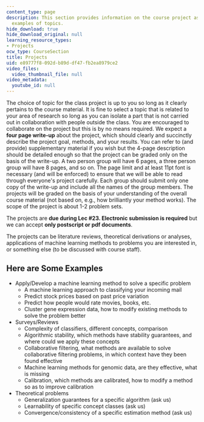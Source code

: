 ```yaml
---
content_type: page
description: This section provides information on the course project assignment, including
  examples of topics.
hide_download: true
hide_download_original: null
learning_resource_types:
- Projects
ocw_type: CourseSection
title: Projects
uid: e89777f8-092d-b89d-df47-fb2ea8979ce2
video_files:
  video_thumbnail_file: null
video_metadata:
  youtube_id: null
---
```


The choice of topic for the class project is up to you so long as it clearly pertains to the course material. It is fine to select a topic that is related to your area of research so long as you can isolate a part that is not carried out in collaboration with people outside the class. You are encouraged to collaborate on the project but this is by no means required. We expect a **four page write-up** about the project, which should clearly and succinctly describe the project goal, methods, and your results. You can refer to (and provide) supplementary material if you wish but the 4-page description should be detailed enough so that the project can be graded only on the basis of the write-up. A two person group will have 6 pages, a three person group will have 8 pages, and so on. The page limit and at least 11pt font is necessary (and will be enforced) to ensure that we will be able to read through everyone's project carefully. Each group should submit only one copy of the write-up and include all the names of the group members. The projects will be graded on the basis of your understanding of the overall course material (not based on, e.g., how brilliantly your method works). The scope of the project is about 1-2 problem sets.

The projects are **due during Lec #23. Electronic submission is required** but we can accept **only postscript or pdf documents**.

The projects can be literature reviews, theoretical derivations or analyses, applications of machine learning methods to problems you are interested in, or something else (to be discussed with course staff).

Here are Some Examples
----------------------

*   Apply/Develop a machine learning method to solve a specific problem
    *   A machine learning approach to classifying your incoming mail
    *   Predict stock prices based on past price variation
    *   Predict how people would rate movies, books, etc.
    *   Cluster gene expression data, how to modify existing methods to solve the problem better
*   Surveys/Reviews
    *   Complexity of classifiers, different concepts, comparison
    *   Algorithmic stability, which methods have stability guarantees, and where could we apply these concepts
    *   Collaborative filtering, what methods are available to solve collaborative filtering problems, in which context have they been found effective
    *   Machine learning methods for genomic data, are they effective, what is missing
    *   Calibration, which methods are calibrated, how to modify a method so as to improve calibration
*   Theoretical problems
    *   Generalization guarantees for a specific algorithm (ask us)
    *   Learnability of specific concept classes (ask us)
    *   Convergence/consistency of a specific estimation method (ask us)